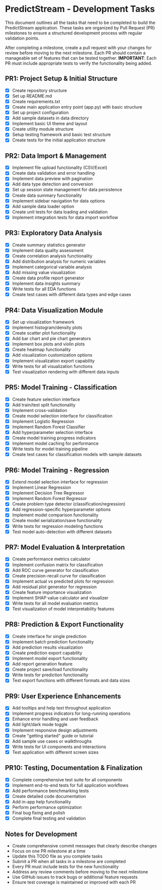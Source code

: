 # PredictStream - Development Tasks

This document outlines all the tasks that need to be completed to build the PredictStream application. These tasks are organized by Pull Request (PR) milestones to ensure a structured development process with regular validation points.

After completing a milestone, create a pull request with your changes for review before moving to the next milestone. Each PR should contain a manageable set of features that can be tested together. **IMPORTANT**: Each PR must include appropriate tests to verify the functionality being added.

## PR1: Project Setup & Initial Structure

- [x] Create repository structure
- [x] Set up README.md
- [x] Create requirements.txt
- [x] Create main application entry point (app.py) with basic structure
- [x] Set up project configuration
- [x] Add sample datasets in data directory
- [x] Implement basic UI theme and layout
- [x] Create utility module structure
- [x] Setup testing framework and basic test structure
- [x] Create tests for the initial application structure

## PR2: Data Import & Management

- [x] Implement file upload functionality (CSV/Excel)
- [x] Create data validation and error handling
- [x] Implement data preview with pagination
- [x] Add data type detection and conversion
- [x] Set up session state management for data persistence
- [x] Create data summary functionality
- [x] Implement sidebar navigation for data options
- [x] Add sample data loader option
- [x] Create unit tests for data loading and validation
- [x] Implement integration tests for data import workflow

## PR3: Exploratory Data Analysis

- [x] Create summary statistics generator
- [x] Implement data quality assessment
- [x] Create correlation analysis functionality
- [x] Add distribution analysis for numeric variables
- [x] Implement categorical variable analysis
- [x] Add missing value visualization
- [x] Create data profile report generator
- [x] Implement data insights summary
- [x] Write tests for all EDA functions
- [x] Create test cases with different data types and edge cases

## PR4: Data Visualization Module

- [x] Set up visualization framework
- [x] Implement histogram/density plots
- [x] Create scatter plot functionality
- [x] Add bar chart and pie chart generators
- [x] Implement box plots and violin plots
- [x] Create heatmap functionality
- [x] Add visualization customization options
- [x] Implement visualization export capability
- [x] Write tests for all visualization functions
- [x] Test visualization rendering with different data inputs

## PR5: Model Training - Classification

- [x] Create feature selection interface
- [x] Add train/test split functionality
- [x] Implement cross-validation
- [x] Create model selection interface for classification
- [x] Implement Logistic Regression
- [x] Implement Random Forest Classifier
- [x] Add hyperparameter selection interface
- [x] Create model training progress indicators
- [x] Implement model caching for performance
- [x] Write tests for model training pipeline
- [x] Create test cases for classification models with sample datasets

## PR6: Model Training - Regression

- [x] Extend model selection interface for regression
- [x] Implement Linear Regression
- [x] Implement Decision Tree Regressor
- [x] Implement Random Forest Regressor
- [x] Create problem type detector (classification/regression)
- [x] Add regression-specific hyperparameter options
- [x] Implement model comparison functionality
- [x] Create model serialization/save functionality
- [x] Write tests for regression modeling functions
- [x] Test model auto-detection with different datasets

## PR7: Model Evaluation & Interpretation

- [x] Create performance metrics calculator
- [x] Implement confusion matrix for classification
- [x] Add ROC curve generator for classification
- [x] Create precision-recall curve for classification
- [x] Implement actual vs predicted plots for regression
- [x] Add residual plot generator for regression
- [x] Create feature importance visualization
- [x] Implement SHAP value calculator and visualizer
- [x] Write tests for all model evaluation metrics
- [x] Test visualization of model interpretability features

## PR8: Prediction & Export Functionality

- [x] Create interface for single prediction
- [x] Implement batch prediction functionality
- [x] Add prediction results visualization
- [x] Create prediction export capability
- [x] Implement model export functionality
- [x] Add report generation feature
- [x] Create project save/load functionality
- [x] Write tests for prediction functionality
- [x] Test export functions with different formats and data sizes

## PR9: User Experience Enhancements

- [x] Add tooltips and help text throughout application
- [x] Implement progress indicators for long-running operations
- [x] Enhance error handling and user feedback
- [x] Add light/dark mode toggle
- [x] Implement responsive design adjustments
- [x] Create "getting started" guide or tutorial
- [x] Add sample use cases or walkthroughs
- [x] Write tests for UI components and interactions
- [x] Test application with different screen sizes

## PR10: Testing, Documentation & Finalization

- [x] Complete comprehensive test suite for all components
- [x] Implement end-to-end tests for full application workflows
- [x] Add performance benchmarking tests
- [x] Create detailed code documentation
- [x] Add in-app help functionality
- [x] Perform performance optimization
- [x] Final bug fixing and polish
- [x] Complete final testing and validation

## Notes for Development

- Create comprehensive commit messages that clearly describe changes
- Focus on one PR milestone at a time
- Update this TODO file as you complete tasks
- Submit a PR when all tasks in a milestone are completed
- Every PR must include tests for the new functionality
- Address any review comments before moving to the next milestone
- Use GitHub issues to track bugs or additional feature requests
- Ensure test coverage is maintained or improved with each PR